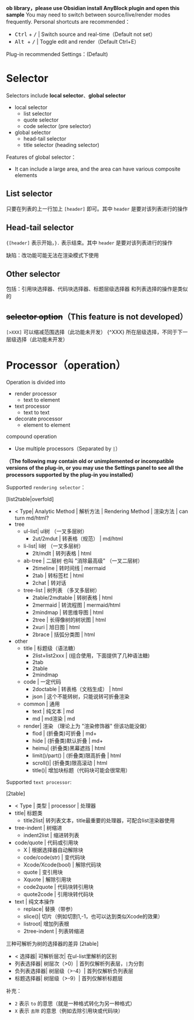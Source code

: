 **ob library，please use Obsidian install AnyBlock plugin and open this sample**
You may need to switch between source/live/render modes frequently. Personal shortcuts are recommended：
- <kbd>Ctrl</kbd> + <kbd>/</kbd> | Switch source and real-time（Default not set）
- <kbd>Alt </kbd> + <kbd>/</kbd> | Toggle edit and render（Default Ctrl+E）

Plug-in recommended Settings：(Default)

# Selector

Selectors include **local selector**、**global selector**
- local selector
	- list selector
	- quote selector
	- code selector (pre selector)
- global selector
	- head-tail selector
	- title selector (heading selector)

Features of global selector：
- It can include a large area, and the area can have various composite elements

## List selector

只要在列表的上一行加上 `[header]` 即可。其中 `header` 是要对该列表进行的操作

## Head-tail selector

`{[header]` 表示开始，`}.` 表示结束。其中 `header` 是要对该列表进行的操作

缺陷：改功能可能无法在渲染模式下使用

## Other selector

包括：引用块选择器、代码块选择器、标题层级选择器
和列表选择的操作是类似的

## ~~selector option~~（This feature is not developed）

`[>XXX]` 可以缩减范围选择（此功能未开发）
{^XXX} 所在层级选择，不同于下一层级选择（此功能未开发）

# Processor（operation）

Operation is divided into
- render processor
	- text to element
- text processor
	- text to text
- decorate processor
	- element to element

compound operation
- Use multiple processors（Separated by `|`）

**（The following may contain old or unimplemented or incompatible versions of the plug-in, or you may use the Settings panel to see all the processors supported by the plug-in you installed）**

Supported `rendering selector`：

[list2table|overfold]
- < Type| Analytic Method | 解析方法 | Rendering Method | 渲染方法 | can turn md/html?
- tree
	- ul-list| ul树
	  （一叉多层树）
		- 2ut/2mdut       | 转表格（规范） | md/html
	- li-list| li树
	  （一叉多层树）
		- 2lt/mdlt        | 转列表格 | html
	- ab-tree | 二层树
	  也叫 "消除最高级"
	  （一叉二层树）
		- 2timeline | 转时间线 | mermaid
		- 2tab         | 转标签栏 | html
		- 2chat       | 转对话
	- tree-list | 树列表
	  （多叉多层树）
		- 2table/2mdtable | 转树表格 | html
		- 2mermaid  | 转流程图   | mermaid/html
		- 2mindmap  | 转思维导图      | html
		- 2tree     | 长得像树的树状图 | html
		- 2xuri     | 旭日图         | html
		- 2brace    | 括弧分类图      | html
- other
	- title       | 标题级（语法糖）
		- 2list+list2xxx | (组合使用，下面提供了几种语法糖)
		- 2tab
		- 2table
		- 2mindmap
	- code      | 一定代码
		- 2doctable | 转表格（文档生成） | html
		- json | 这个不能转树，只能说转可折叠渲染
	- common    | 通用
		- text | 纯文本            | md
		- md   | md渲染            | md
	- render| 渲染
	  （理论上为 "渲染修饰器"
	  但该功能没做）
		- flod | (折叠类)可折叠     | md+
		- hide | (折叠类)默认折叠   | md+
		- heimu| (折叠类)黑幕遮挡   | html
		- limit()/part() | (折叠类)限高折叠 | html
		- scroll()| (折叠类)限高滚动 | html
		- title()| 增加块标题（代码块可能会很常用）

Supported `text processor`:

[2table]
- < Type | 类型 | processor | 处理器
- title| 标题类
	- title2list| 转列表文本，title最重要的处理器，可配合list渲染器使用
- tree-indent | 树缩进
	- indent2list | 缩进转列表
- code/quote | 代码或引用块
	- X    | 根据选择器自动解除块
	- code/code(str) | 变代码块
	- Xcode/Xcode(bool) | 解除代码块
	- quote | 变引用块
	- Xquote | 解除引用块
	- code2quote | 代码块转引用块
	- quote2code | 引用块转代码块
- text | 纯文本操作
	- replace| 替换（带参）
	- slice()| 切片（例如切割1,-1，也可以达到类似Xcode的效果）
	- listroot| 增加列表根
	- 2tree-indent | 列表转缩进


三种可解析为树的选择器的差异
[2table]
- < 选择器|     可解析层次|       在ul-list里解析的区别
- 列表选择器|  树层次（>0）|     首列仅解析列表层，`|`为分割
- 负列表选择器| 树层级（>-4）|   首列仅解析负列表层
- 标题选择器|  树层级（>-9）|    首列仅解析标题层

补充：
- `2` 表示 `to` 的意思（就是一种格式转化为另一种格式）
- `X` 表示 `去除` 的意思（例如去除引用块或代码块）


